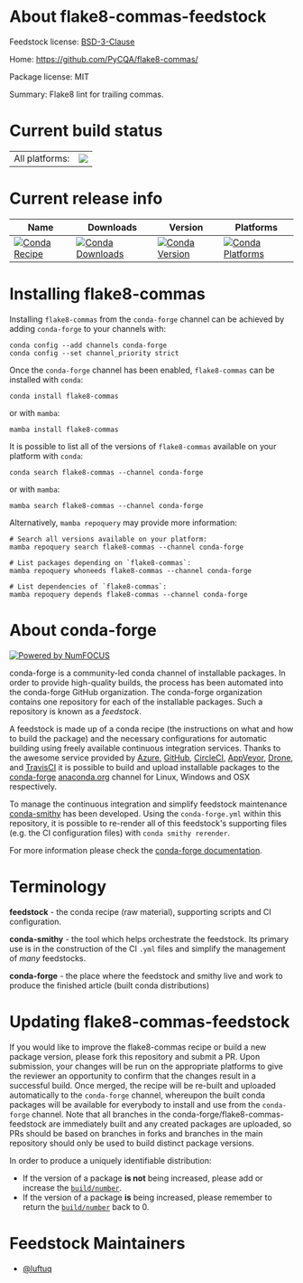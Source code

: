 About flake8-commas-feedstock
=============================

Feedstock license: [BSD-3-Clause](https://github.com/conda-forge/flake8-commas-feedstock/blob/main/LICENSE.txt)

Home: https://github.com/PyCQA/flake8-commas/

Package license: MIT

Summary: Flake8 lint for trailing commas.

Current build status
====================


<table><tr><td>All platforms:</td>
    <td>
      <a href="https://dev.azure.com/conda-forge/feedstock-builds/_build/latest?definitionId=22471&branchName=main">
        <img src="https://dev.azure.com/conda-forge/feedstock-builds/_apis/build/status/flake8-commas-feedstock?branchName=main">
      </a>
    </td>
  </tr>
</table>

Current release info
====================

| Name | Downloads | Version | Platforms |
| --- | --- | --- | --- |
| [![Conda Recipe](https://img.shields.io/badge/recipe-flake8--commas-green.svg)](https://anaconda.org/conda-forge/flake8-commas) | [![Conda Downloads](https://img.shields.io/conda/dn/conda-forge/flake8-commas.svg)](https://anaconda.org/conda-forge/flake8-commas) | [![Conda Version](https://img.shields.io/conda/vn/conda-forge/flake8-commas.svg)](https://anaconda.org/conda-forge/flake8-commas) | [![Conda Platforms](https://img.shields.io/conda/pn/conda-forge/flake8-commas.svg)](https://anaconda.org/conda-forge/flake8-commas) |

Installing flake8-commas
========================

Installing `flake8-commas` from the `conda-forge` channel can be achieved by adding `conda-forge` to your channels with:

```
conda config --add channels conda-forge
conda config --set channel_priority strict
```

Once the `conda-forge` channel has been enabled, `flake8-commas` can be installed with `conda`:

```
conda install flake8-commas
```

or with `mamba`:

```
mamba install flake8-commas
```

It is possible to list all of the versions of `flake8-commas` available on your platform with `conda`:

```
conda search flake8-commas --channel conda-forge
```

or with `mamba`:

```
mamba search flake8-commas --channel conda-forge
```

Alternatively, `mamba repoquery` may provide more information:

```
# Search all versions available on your platform:
mamba repoquery search flake8-commas --channel conda-forge

# List packages depending on `flake8-commas`:
mamba repoquery whoneeds flake8-commas --channel conda-forge

# List dependencies of `flake8-commas`:
mamba repoquery depends flake8-commas --channel conda-forge
```


About conda-forge
=================

[![Powered by
NumFOCUS](https://img.shields.io/badge/powered%20by-NumFOCUS-orange.svg?style=flat&colorA=E1523D&colorB=007D8A)](https://numfocus.org)

conda-forge is a community-led conda channel of installable packages.
In order to provide high-quality builds, the process has been automated into the
conda-forge GitHub organization. The conda-forge organization contains one repository
for each of the installable packages. Such a repository is known as a *feedstock*.

A feedstock is made up of a conda recipe (the instructions on what and how to build
the package) and the necessary configurations for automatic building using freely
available continuous integration services. Thanks to the awesome service provided by
[Azure](https://azure.microsoft.com/en-us/services/devops/), [GitHub](https://github.com/),
[CircleCI](https://circleci.com/), [AppVeyor](https://www.appveyor.com/),
[Drone](https://cloud.drone.io/welcome), and [TravisCI](https://travis-ci.com/)
it is possible to build and upload installable packages to the
[conda-forge](https://anaconda.org/conda-forge) [anaconda.org](https://anaconda.org/)
channel for Linux, Windows and OSX respectively.

To manage the continuous integration and simplify feedstock maintenance
[conda-smithy](https://github.com/conda-forge/conda-smithy) has been developed.
Using the ``conda-forge.yml`` within this repository, it is possible to re-render all of
this feedstock's supporting files (e.g. the CI configuration files) with ``conda smithy rerender``.

For more information please check the [conda-forge documentation](https://conda-forge.org/docs/).

Terminology
===========

**feedstock** - the conda recipe (raw material), supporting scripts and CI configuration.

**conda-smithy** - the tool which helps orchestrate the feedstock.
                   Its primary use is in the construction of the CI ``.yml`` files
                   and simplify the management of *many* feedstocks.

**conda-forge** - the place where the feedstock and smithy live and work to
                  produce the finished article (built conda distributions)


Updating flake8-commas-feedstock
================================

If you would like to improve the flake8-commas recipe or build a new
package version, please fork this repository and submit a PR. Upon submission,
your changes will be run on the appropriate platforms to give the reviewer an
opportunity to confirm that the changes result in a successful build. Once
merged, the recipe will be re-built and uploaded automatically to the
`conda-forge` channel, whereupon the built conda packages will be available for
everybody to install and use from the `conda-forge` channel.
Note that all branches in the conda-forge/flake8-commas-feedstock are
immediately built and any created packages are uploaded, so PRs should be based
on branches in forks and branches in the main repository should only be used to
build distinct package versions.

In order to produce a uniquely identifiable distribution:
 * If the version of a package **is not** being increased, please add or increase
   the [``build/number``](https://docs.conda.io/projects/conda-build/en/latest/resources/define-metadata.html#build-number-and-string).
 * If the version of a package **is** being increased, please remember to return
   the [``build/number``](https://docs.conda.io/projects/conda-build/en/latest/resources/define-metadata.html#build-number-and-string)
   back to 0.

Feedstock Maintainers
=====================

* [@luftuq](https://github.com/luftuq/)

